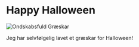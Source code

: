 # Happy Halloween
![Ondskabsfuld Græskar](http://kevinsimper.dk/wp-content/uploads/2011/10/20111101-002401.jpg)

Jeg har selvfølgelig lavet et græskar for Halloween!